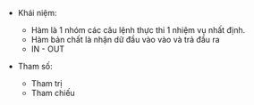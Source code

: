 - Khái niệm:
    - Hàm là 1 nhóm các câu lệnh thực thi 1 nhiệm vụ nhất định.
    - Hàm bản chất là nhận dữ đầu vào vào và trả đầu ra
    - IN - OUT

- Tham số:
    - Tham trị
    - Tham chiếu